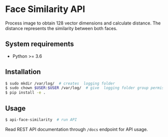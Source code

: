 
 Face Similarity API
==========================
Process image to obtain 128 vector dimensions and calculate distance.
The distance represents the similarity between both faces.

System requirements
-------------------
- Python >= 3.6

Installation
------------
```bash
$ sudo mkdir /var/log/  # creates  logging folder
$ sudo chown $USER:$USER /var/log/  # give  logging folder group permissions
$ pip install -e .
```

Usage
-----
```bash
$ api-face-similarity  # run API
```
Read REST API documentation through ``/docs`` endpoint for API usage.